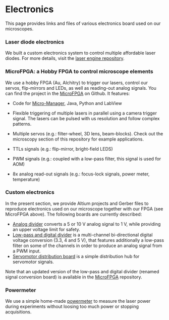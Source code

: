 # Electronics

This page provides links and files of various electronics board used on our microscopes.



### Laser diode electronics

We built a custom electronics system to control multiple affordable laser diodes. For more details, visit the [laser engine repository](https://github.com/ries-lab/LaserEngine).



### MicroFPGA: a Hobby FPGA to control microscope elements

We use a hobby FPGA (Au, Alchitry) to trigger our lasers, control our servos, flip-mirrors and LEDs, as well as reading-out analog signals. You can find the project in the [MicroFPGA](https://github.com/jdeschamps/MicroFPGA) on Github. It features:

- Code for [Micro-Manager](https://micro-manager.org/), Java, Python and LabView

- Flexible triggering of multiple lasers in parallel using a camera trigger signal. The lasers can be pulsed with us resolution and follow complex patterns.

- Multiple servos (e.g.: filter-wheel, 3D lens, beam-blocks). Check out the microscopy section of this repository for example applications.

- TTLs signals (e.g.: flip-mirror, bright-field LEDS)

- PWM signals (e.g.: coupled with a low-pass filter, this signal is used for AOM)

- 8x analog read-out signals (e.g.: focus-lock signals, power meter, temperature)  

  

### Custom electronics

In the present section, we provide Altium projects and Gerber files to reproduce electronics used on our microscope together with our FPGA (see MicroFPGA above). The following boards are currently described:

- [Analog divider](Analog_divider) converts a 5 or 10 V analog signal to 1 V, while providing an upper voltage limit for safety.
- [Low-pass and digital divider](LowPass_divider) is a multi-channel bi-directional digital voltage conversion (3.3, 4 and 5 V), that features additionally a low-pass filter on some of the channels in order to produce an analog signal from a PWM input.
- [Servomotor distribution board](Servo_distribution) is a simple distribution hub for servomotor signals.

Note that an updated version of the low-pass and digital divider (renamed signal conversion board) is available in the [MicroFPGA](https://github.com/jdeschamps/MicroFPGA) repository.



### Powermeter

We use a simple home-made [powermeter](Powermeter) to measure the laser power during experiments without loosing too much power or stopping acquisitions.